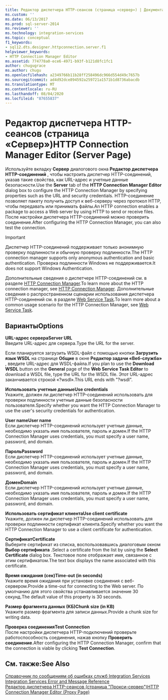 ```yaml
---
title: Редактор диспетчера HTTP-сеансов (страница «сервер») | Документация Майкрософт
ms.custom: ''
ms.date: 06/13/2017
ms.prod: sql-server-2014
ms.reviewer: ''
ms.technology: integration-services
ms.topic: conceptual
f1_keywords:
- sql12.dts.designer.httpconnection.server.f1
helpviewer_keywords:
- HTTP Connection Manager Editor
ms.assetid: 774778a0-ece6-4971-b93f-b121d8fc1fc1
author: chugugrace
ms.author: chugu
ms.openlocfilehash: a2349766b11b28ff258496dc966d554d49c7657b
ms.sourcegitcommit: ad4d92dce894592a259721a1571b1d8736abacdb
ms.translationtype: MT
ms.contentlocale: ru-RU
ms.lasthandoff: 08/04/2020
ms.locfileid: "87655837"
---
```

# <a name="http-connection-manager-editor-server-page"></a><span data-ttu-id="98f3c-102">Редактор диспетчера HTTP-сеансов (страница «Сервер»)</span><span class="sxs-lookup"><span data-stu-id="98f3c-102">HTTP Connection Manager Editor (Server Page)</span></span>
  <span data-ttu-id="98f3c-103">Используйте вкладку **Сервер** диалогового окна **Редактор диспетчера HTTP-соединений** , чтобы настроить диспетчер HTTP-соединений, указав такие свойства, как URL-адрес и учетные данные безопасности.</span><span class="sxs-lookup"><span data-stu-id="98f3c-103">Use the **Server** tab of the **HTTP Connection Manager Editor** dialog box to configure the HTTP Connection Manager by specifying properties such as the URL and security credentials.</span></span> <span data-ttu-id="98f3c-104">HTTP-соединение позволяет пакету получить доступ к веб-серверу через протокол HTTP, чтобы передавать или принимать файлы.</span><span class="sxs-lookup"><span data-stu-id="98f3c-104">An HTTP connection enables a package to access a Web server by using HTTP to send or receive files.</span></span> <span data-ttu-id="98f3c-105">После настройки диспетчера HTTP-соединений можно проверить соединение.</span><span class="sxs-lookup"><span data-stu-id="98f3c-105">After configuring the HTTP Connection Manager, you can also test the connection.</span></span>  
  
> [!IMPORTANT]  
>  <span data-ttu-id="98f3c-106">Диспетчер HTTP-соединений поддерживает только анонимную проверку подлинности и обычную проверку подлинности.</span><span class="sxs-lookup"><span data-stu-id="98f3c-106">The HTTP connection manager supports only anonymous authentication and basic authentication.</span></span> <span data-ttu-id="98f3c-107">Проверка подлинности Windows не поддерживается.</span><span class="sxs-lookup"><span data-stu-id="98f3c-107">It does not support Windows Authentication.</span></span>  
  
 <span data-ttu-id="98f3c-108">Дополнительные сведения о диспетчере HTTP-соединений см. в разделе [HTTP Connection Manager](connection-manager/http-connection-manager.md).</span><span class="sxs-lookup"><span data-stu-id="98f3c-108">To learn more about the HTTP connection manager, see [HTTP Connection Manager](connection-manager/http-connection-manager.md).</span></span> <span data-ttu-id="98f3c-109">Дополнительные сведения о распространенном сценарии использования диспетчера HTTP-соединений см. в разделе [Web Service Task](control-flow/web-service-task.md).</span><span class="sxs-lookup"><span data-stu-id="98f3c-109">To learn more about a common usage scenario for the HTTP Connection Manager, see [Web Service Task](control-flow/web-service-task.md).</span></span>  
  
## <a name="options"></a><span data-ttu-id="98f3c-110">Варианты</span><span class="sxs-lookup"><span data-stu-id="98f3c-110">Options</span></span>  
 <span data-ttu-id="98f3c-111">**URL-адрес сервера**</span><span class="sxs-lookup"><span data-stu-id="98f3c-111">**Server URL**</span></span>  
 <span data-ttu-id="98f3c-112">Введите URL-адрес для сервера.</span><span class="sxs-lookup"><span data-stu-id="98f3c-112">Type the URL for the server.</span></span>  
  
 <span data-ttu-id="98f3c-113">Если планируется загрузить WSDL-файл с помощью кнопки **Загрузить язык WSDL** на странице **Общие** в окне **Редактор задачи «Веб-служба»** , введите URL-адрес для WSDL-файла.</span><span class="sxs-lookup"><span data-stu-id="98f3c-113">If you plan to use the **Download WSDL** button on the **General** page of the **Web Service Task Editor** to download a WSDL file, type the URL for the WSDL file.</span></span> <span data-ttu-id="98f3c-114">Этот URL-адрес заканчивается строкой «?wsdl».</span><span class="sxs-lookup"><span data-stu-id="98f3c-114">This URL ends with "?wsdl".</span></span>  
  
 <span data-ttu-id="98f3c-115">**Использовать учетные данные**</span><span class="sxs-lookup"><span data-stu-id="98f3c-115">**Use credentials**</span></span>  
 <span data-ttu-id="98f3c-116">Укажите, должен ли диспетчер HTTP-соединений использовать для проверки подлинности учетные данные безопасности пользователя.</span><span class="sxs-lookup"><span data-stu-id="98f3c-116">Specify whether you want the HTTP Connection Manager to use the user's security credentials for authentication.</span></span>  
  
 <span data-ttu-id="98f3c-117">**User name**</span><span class="sxs-lookup"><span data-stu-id="98f3c-117">**User name**</span></span>  
 <span data-ttu-id="98f3c-118">Если диспетчер HTTP-соединений использует учетные данные, необходимо указать имя пользователя, пароль и домен.</span><span class="sxs-lookup"><span data-stu-id="98f3c-118">If the HTTP Connection Manager uses credentials, you must specify a user name, password, and domain.</span></span>  
  
 <span data-ttu-id="98f3c-119">**Пароль**</span><span class="sxs-lookup"><span data-stu-id="98f3c-119">**Password**</span></span>  
 <span data-ttu-id="98f3c-120">Если диспетчер HTTP-соединений использует учетные данные, необходимо указать имя пользователя, пароль и домен.</span><span class="sxs-lookup"><span data-stu-id="98f3c-120">If the HTTP Connection Manager uses credentials, you must specify a user name, password, and domain.</span></span>  
  
 <span data-ttu-id="98f3c-121">**Домен**</span><span class="sxs-lookup"><span data-stu-id="98f3c-121">**Domain**</span></span>  
 <span data-ttu-id="98f3c-122">Если диспетчер HTTP-соединений использует учетные данные, необходимо указать имя пользователя, пароль и домен.</span><span class="sxs-lookup"><span data-stu-id="98f3c-122">If the HTTP Connection Manager uses credentials, you must specify a user name, password, and domain.</span></span>  
  
 <span data-ttu-id="98f3c-123">**Использовать сертификат клиента**</span><span class="sxs-lookup"><span data-stu-id="98f3c-123">**Use client certificate**</span></span>  
 <span data-ttu-id="98f3c-124">Укажите, должен ли диспетчер HTTP-соединений использовать для проверки подлинности сертификат клиента.</span><span class="sxs-lookup"><span data-stu-id="98f3c-124">Specify whether you want the HTTP Connection Manager to use a client certificate for authentication.</span></span>  
  
 <span data-ttu-id="98f3c-125">**Сертификат**</span><span class="sxs-lookup"><span data-stu-id="98f3c-125">**Certificate**</span></span>  
 <span data-ttu-id="98f3c-126">Выберите сертификат из списка, воспользовавшись диалоговым окном **Выбор сертификата** .</span><span class="sxs-lookup"><span data-stu-id="98f3c-126">Select a certificate from the list by using the **Select Certificate** dialog box.</span></span> <span data-ttu-id="98f3c-127">Текстовое поле отображает имя, связанное с этим сертификатом.</span><span class="sxs-lookup"><span data-stu-id="98f3c-127">The text box displays the name associated with this certificate.</span></span>  
  
 <span data-ttu-id="98f3c-128">**Время ожидания (сек)**</span><span class="sxs-lookup"><span data-stu-id="98f3c-128">**Time-out (in seconds)**</span></span>  
 <span data-ttu-id="98f3c-129">Укажите время ожидания при установке соединения с веб-сервером.</span><span class="sxs-lookup"><span data-stu-id="98f3c-129">Provide a time-out for connecting to the Web server.</span></span> <span data-ttu-id="98f3c-130">По умолчанию для этого свойства устанавливается значение 30 секунд.</span><span class="sxs-lookup"><span data-stu-id="98f3c-130">The default value of this property is 30 seconds.</span></span>  
  
 <span data-ttu-id="98f3c-131">**Размер фрагмента данных (КБ)**</span><span class="sxs-lookup"><span data-stu-id="98f3c-131">**Chunk size (in KB)**</span></span>  
 <span data-ttu-id="98f3c-132">Укажите размер фрагмента для записи данных.</span><span class="sxs-lookup"><span data-stu-id="98f3c-132">Provide a chunk size for writing data.</span></span>  
  
 <span data-ttu-id="98f3c-133">**Проверка соединения**</span><span class="sxs-lookup"><span data-stu-id="98f3c-133">**Test Connection**</span></span>  
 <span data-ttu-id="98f3c-134">После настройки диспетчера HTTP-подключений проверьте работоспособность соединения, нажав кнопку **Проверить соединение**.</span><span class="sxs-lookup"><span data-stu-id="98f3c-134">After configuring the HTTP Connection Manager, confirm that the connection is viable by clicking **Test Connection**.</span></span>  
  
## <a name="see-also"></a><span data-ttu-id="98f3c-135">См. также:</span><span class="sxs-lookup"><span data-stu-id="98f3c-135">See Also</span></span>  
 <span data-ttu-id="98f3c-136">[Справочник по сообщениям об ошибках служб Integration Services](../../2014/integration-services/integration-services-error-and-message-reference.md) </span><span class="sxs-lookup"><span data-stu-id="98f3c-136">[Integration Services Error and Message Reference](../../2014/integration-services/integration-services-error-and-message-reference.md) </span></span>  
 [<span data-ttu-id="98f3c-137">Редактор диспетчера HTTP-сеансов (страница "Прокси-сервер")</span><span class="sxs-lookup"><span data-stu-id="98f3c-137">HTTP Connection Manager Editor &#40;Proxy Page&#41;</span></span>](../../2014/integration-services/http-connection-manager-editor-proxy-page.md)  
  
  
